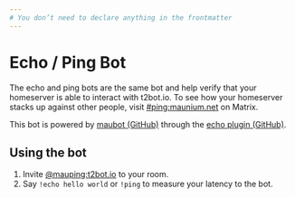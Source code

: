 ```yaml
---
# You don’t need to declare anything in the frontmatter
---
```


# Echo / Ping Bot

The echo and ping bots are the same bot and help verify that your homeserver is able to interact with t2bot.io. To see
how your homeserver stacks up against other people, visit [#ping:maunium.net](https://matrix.to/#/#ping:maunium.net) on
Matrix.

This bot is powered by [maubot (GitHub)](https://github.com/maubot/maubot) through the [echo plugin (GitHub)](https://github.com/maubot/echo).


## Using the bot

1. Invite [@mauping:t2bot.io](https://matrix.to/#/@mauping:t2bot.io) to your room.
2. Say `!echo hello world` or `!ping` to measure your latency to the bot.
